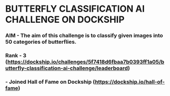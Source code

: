 # BUTTERFLY CLASSIFICATION AI CHALLENGE ON DOCKSHIP

### AIM - The aim of this challenge is to classify given images into 50 categories of butterflies.

### Rank - 3 (https://dockship.io/challenges/5f7418d6fbaa7b0393ff1a05/butterfly-classification-ai-challenge/leaderboard)

###      - Joined Hall of Fame on Dockship (https://dockship.io/hall-of-fame)

